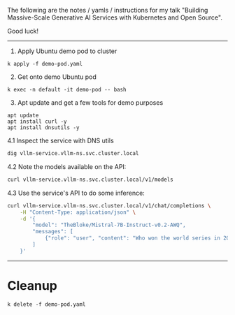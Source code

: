 The following are the notes / yamls / instructions for my talk
"Building Massive-Scale Generative AI Services with Kubernetes and Open Source".

Good luck!

---

1. Apply Ubuntu demo pod to cluster

```
k apply -f demo-pod.yaml
```

2. Get onto demo Ubuntu pod

```
k exec -n default -it demo-pod -- bash
```

3. Apt update and get a few tools for demo purposes

```
apt update
apt install curl -y
apt install dnsutils -y
```

4.1 Inspect the service with DNS utils

```sh
dig vllm-service.vllm-ns.svc.cluster.local
```

4.2 Note the models available on the API:

```sh
curl vllm-service.vllm-ns.svc.cluster.local/v1/models
```

4.3 Use the service's API to do some inference:

```sh
curl vllm-service.vllm-ns.svc.cluster.local/v1/chat/completions \
    -H "Content-Type: application/json" \
    -d '{
        "model": "TheBloke/Mistral-7B-Instruct-v0.2-AWQ",
        "messages": [
            {"role": "user", "content": "Who won the world series in 2020?"}
        ]
    }'
```

---

# Cleanup

```
k delete -f demo-pod.yaml
```
